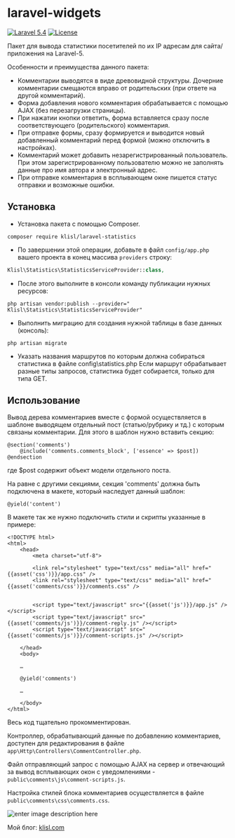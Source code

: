 laravel-widgets
=================
[![Laravel 5.4](https://img.shields.io/badge/Laravel-5.4-orange.svg?style=flat-square)](http://laravel.com)
[![License](http://img.shields.io/badge/license-MIT-brightgreen.svg?style=flat-square)](https://tldrlegal.com/license/mit-license)

Пакет для вывода статистики посетителей по их IP адресам для сайта/приложения на Laravel-5.

Особенности и преимущества данного пакета:

*	Комментарии выводятся в виде древовидной структуры. Дочерние комментарии смещаются вправо от родительских (при ответе на другой комментарий).
*	Форма добавления нового комментария обрабатывается с помощью AJAX (без перезагрузки страницы).
*	При нажатии кнопки ответить, форма вставляется сразу после соответствующего (родительского) комментария.
*	При отправке формы, сразу формируется и выводится новый добавленный комментарий перед формой (можно отключить в настройках).
*	Комментарий может добавить незарегистрированный пользователь. При этом зарегистрированному пользователю можно не заполнять данные про имя автора и электронный адрес.
*	При отправке комментария в всплывающем окне пишется статус отправки и возможные ошибки.


  
Установка
------------------
* Установка пакета с помощью Composer.

```
composer require klisl/laravel-statistics
```

* По завершении этой операции, добавьте в файл `config/app.php` вашего проекта в конец массива `providers` строку:

```php
Klisl\Statistics\StatisticsServiceProvider::class,
```

* После этого выполните в консоли команду публикации нужных ресурсов:
```
php artisan vendor:publish --provider=" Klisl\Statistics\StatisticsServiceProvider"
```

* Выполнить миграцию для создания нужной таблицы в базе данных (консоль):
```
php artisan migrate
```

* Указать названия маршрутов по которым должна собираться статистика в файле config\statistics.php
Если маршрут обрабатывает разные типы запросов, статистика будет собирается, только для типа GET.



Использование
-------------

Вывод дерева комментариев вместе с формой осуществляется в шаблоне выводящем отдельный пост (статью/рубрику и тд.) с которым связаны комментарии. Для этого в шаблон нужно вставить секцию:
```
@section('comments')
	@include('comments.comments_block', ['essence' => $post])
@endsection
```
 где  $post содержит объект модели отдельного поста.

На равне с другими секциями, секция 'comments' должна быть подключена в макете, который наследует данный шаблон:
```
@yield('content')
```

В макете так же нужно подключить стили и скрипты указанные в примере:
```
<!DOCTYPE html>
<html>
	<head>
		<meta charset="utf-8">
		
		<link rel="stylesheet" type="text/css" media="all" href="{{asset('css')}}/app.css" />
		<link rel="stylesheet" type="text/css" media="all" href="{{asset('comments/css')}}/comments.css" />
		
		
		<script type="text/javascript" src="{{asset('js')}}/app.js" /></script>
		<script type="text/javascript" src="{{asset('comments/js')}}/comment-reply.js" /></script>
		<script type="text/javascript" src="{{asset('comments/js')}}/comment-scripts.js" /></script>

	</head>
	<body>
	
	…
	
	@yield('comments')	
	
	…

	</body>
</html>
```

Весь код тщательно прокомментирован. 

Контроллер, обрабатывающий данные по добавлению комментариев, доступен для редактирования в файле `app\Http\Controllers\CommentController.php`. 

Файл отправляющий запрос с помощью AJAX на сервер и отвечающий за вывод всплывающих окон с уведомлениями - `public\comments\js\comment-scripts.js`.

Настройка стилей блока комментариев осуществляется в файле `public\comments\css\comments.css`.


![enter image description here](http://klisl.com/frontend/web/images/external/laravel_comments.jpg)


Мой блог: [klisl.com](http://klisl.com)  